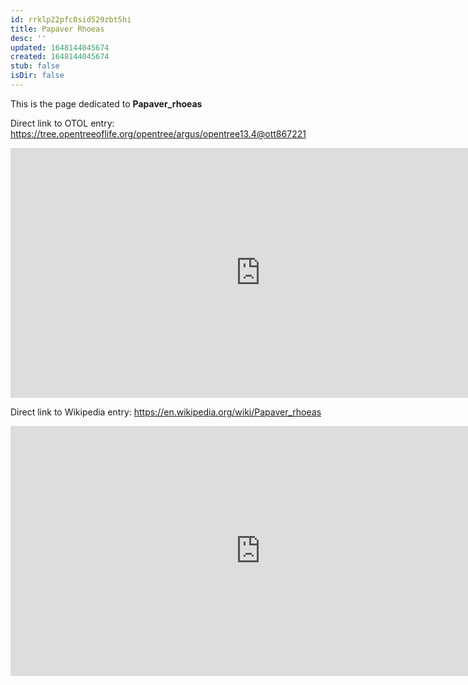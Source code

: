 ```yaml
---
id: rrklp22pfc0sid529zbt5hi
title: Papaver Rhoeas
desc: ''
updated: 1648144045674
created: 1648144045674
stub: false
isDir: false
---
```

This is the page dedicated to **Papaver_rhoeas**


Direct link to OTOL entry: https://tree.opentreeoflife.org/opentree/argus/opentree13.4@ott867221



<html>
    <body>
    <iframe src="https://tree.opentreeoflife.org/opentree/argus/opentree13.4@ott867221"
    width="800" height="400" frameborder="0" allowfullscreen> </iframe>
    </body>
</html>
    


Direct link to Wikipedia entry: https://en.wikipedia.org/wiki/Papaver_rhoeas



<html>
    <body>
    <iframe src="https://en.wikipedia.org/wiki/Papaver_rhoeas"
    width="800" height="400" frameborder="0" allowfullscreen> </iframe>
    </body>
</html>
    
